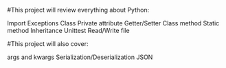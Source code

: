 #This project will review everything about Python:

Import
Exceptions
Class
Private attribute
Getter/Setter
Class method
Static method
Inheritance
Unittest
Read/Write file

#This project will also cover:

args and kwargs
Serialization/Deserialization
JSON
